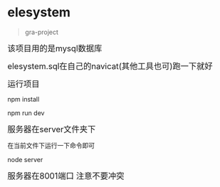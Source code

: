 # elesystem

> gra-project


<font size="4">该项目用的是mysql数据库</font>

<font size="4">elesystem.sql在自己的navicat(其他工具也可)跑一下就好</font>


<font size="4">运行项目</font>

npm install

npm run dev



<font size="4">服务器在server文件夹下</font>

在当前文件下运行一下命令即可

node server

<font size="4">服务器在8001端口 注意不要冲突</font>


